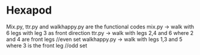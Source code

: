 # Hexapod

Mix.py, ttr.py and walkhappy.py are the functional codes
mix.py -> walk with 6 legs with leg 3 as front direction
ttr.py -> walk with legs 2,4 and 6 where 2 and 4 are front legs     //even set 
walkhappy.py -> walk with legs 1,3 and 5 where 3 is the front leg   //odd set
